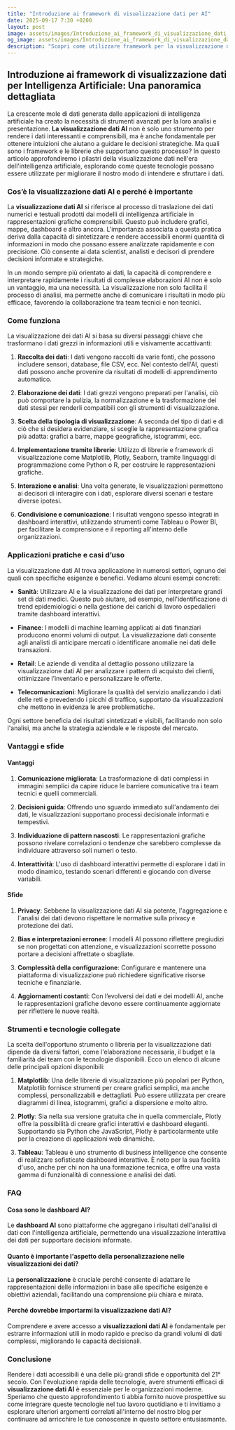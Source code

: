 ```yaml
---
title: "Introduzione ai framework di visualizzazione dati per AI"
date: 2025-09-17 7:30 +0200
layout: post
image: assets/images/Introduzione_ai_framework_di_visualizzazione_dati_per_AI.jpg
og_image: assets/images/Introduzione_ai_framework_di_visualizzazione_dati_per_AI.jpg
description: "Scopri come utilizzare framework per la visualizzazione dati AI e crea dashboard interattive con facilità. Unisciti al mondo della data viz oggi stesso!"
---
```


## Introduzione ai framework di visualizzazione dati per Intelligenza Artificiale: Una panoramica dettagliata

La crescente mole di dati generata dalle applicazioni di intelligenza artificiale ha creato la necessità di strumenti avanzati per la loro analisi e presentazione. **La visualizzazione dati AI** non è solo uno strumento per rendere i dati interessanti e comprensibili, ma è anche fondamentale per ottenere intuizioni che aiutano a guidare le decisioni strategiche. Ma quali sono i framework e le librerie che supportano questo processo? In questo articolo approfondiremo i pilastri della visualizzazione dati nell'era dell'intelligenza artificiale, esplorando come queste tecnologie possano essere utilizzate per migliorare il nostro modo di intendere e sfruttare i dati.

### Cos’è la visualizzazione dati AI e perché è importante

La **visualizzazione dati AI** si riferisce al processo di traslazione dei dati numerici e testuali prodotti dai modelli di intelligenza artificiale in rappresentazioni grafiche comprensibili. Questo può includere grafici, mappe, dashboard e altro ancora. L'importanza associata a questa pratica deriva dalla capacità di sintetizzare e rendere accessibili enormi quantità di informazioni in modo che possano essere analizzate rapidamente e con precisione. Ciò consente ai data scientist, analisti e decisori di prendere decisioni informate e strategiche.

In un mondo sempre più orientato ai dati, la capacità di comprendere e interpretare rapidamente i risultati di complesse elaborazioni AI non è solo un vantaggio, ma una necessità. La visualizzazione non solo facilita il processo di analisi, ma permette anche di comunicare i risultati in modo più efficace, favorendo la collaborazione tra team tecnici e non tecnici.

### Come funziona

La visualizzazione dei dati AI si basa su diversi passaggi chiave che trasformano i dati grezzi in informazioni utili e visivamente accattivanti:

1. **Raccolta dei dati**: I dati vengono raccolti da varie fonti, che possono includere sensori, database, file CSV, ecc. Nel contesto dell'AI, questi dati possono anche provenire da risultati di modelli di apprendimento automatico.

2. **Elaborazione dei dati**: I dati grezzi vengono preparati per l'analisi, ciò può comportare la pulizia, la normalizzazione e la trasformazione dei dati stessi per renderli compatibili con gli strumenti di visualizzazione.

3. **Scelta della tipologia di visualizzazione**: A seconda del tipo di dati e di ciò che si desidera evidenziare, si sceglie la rappresentazione grafica più adatta: grafici a barre, mappe geografiche, istogrammi, ecc.

4. **Implementazione tramite librerie**: Utilizzo di librerie e framework di visualizzazione come Matplotlib, Plotly, Seaborn, tramite linguaggi di programmazione come Python o R, per costruire le rappresentazioni grafiche.

5. **Interazione e analisi**: Una volta generate, le visualizzazioni permettono ai decisori di interagire con i dati, esplorare diversi scenari e testare diverse ipotesi.

6. **Condivisione e comunicazione**: I risultati vengono spesso integrati in dashboard interattivi, utilizzando strumenti come Tableau o Power BI, per facilitare la comprensione e il reporting all'interno delle organizzazioni.

### Applicazioni pratiche e casi d’uso

La visualizzazione dati AI trova applicazione in numerosi settori, ognuno dei quali con specifiche esigenze e benefici. Vediamo alcuni esempi concreti:

- **Sanità**: Utilizzare AI e la visualizzazione dei dati per interpretare grandi set di dati medici. Questo può aiutare, ad esempio, nell'identificazione di trend epidemiologici o nella gestione dei carichi di lavoro ospedalieri tramite dashboard interattivi.

- **Finance**: I modelli di machine learning applicati ai dati finanziari producono enormi volumi di output. La visualizzazione dati consente agli analisti di anticipare mercati o identificare anomalie nei dati delle transazioni.

- **Retail**: Le aziende di vendita al dettaglio possono utilizzare la visualizzazione dati AI per analizzare i pattern di acquisto dei clienti, ottimizzare l’inventario e personalizzare le offerte.

- **Telecomunicazioni**: Migliorare la qualità del servizio analizzando i dati delle reti e prevedendo i picchi di traffico, supportato da visualizzazioni che mettono in evidenza le aree problematiche.

Ogni settore beneficia dei risultati sintetizzati e visibili, facilitando non solo l'analisi, ma anche la strategia aziendale e le risposte del mercato.

### Vantaggi e sfide

#### Vantaggi

1. **Comunicazione migliorata**: La trasformazione di dati complessi in immagini semplici da capire riduce le barriere comunicative tra i team tecnici e quelli commerciali.

2. **Decisioni guida**: Offrendo uno sguardo immediato sull'andamento dei dati, le visualizzazioni supportano processi decisionale informati e tempestivi.

3. **Individuazione di pattern nascosti**: Le rappresentazioni grafiche possono rivelare correlazioni o tendenze che sarebbero complesse da individuare attraverso soli numeri o testo.

4. **Interattività**: L'uso di dashboard interattivi permette di esplorare i dati in modo dinamico, testando scenari differenti e giocando con diverse variabili.

#### Sfide

1. **Privacy**: Sebbene la visualizzazione dati AI sia potente, l'aggregazione e l'analisi dei dati devono rispettare le normative sulla privacy e protezione dei dati.

2. **Bias e interpretazioni erronee**: I modelli AI possono riflettere pregiudizi se non progettati con attenzione, e visualizzazioni scorrette possono portare a decisioni affrettate o sbagliate.

3. **Complessità della configurazione**: Configurare e mantenere una piattaforma di visualizzazione può richiedere significative risorse tecniche e finanziarie.

4. **Aggiornamenti costanti**: Con l’evolversi dei dati e dei modelli AI, anche le rappresentazioni grafiche devono essere continuamente aggiornate per riflettere le nuove realtà.

### Strumenti e tecnologie collegate

La scelta dell'opportuno strumento o libreria per la visualizzazione dati dipende da diversi fattori, come l'elaborazione necessaria, il budget e la familiarità dei team con le tecnologie disponibili. Ecco un elenco di alcune delle principali opzioni disponibili:

1. **Matplotlib**: Una delle librerie di visualizzazione più popolari per Python, Matplotlib fornisce strumenti per creare grafici semplici, ma anche complessi, personalizzabili e dettagliati. Può essere utilizzata per creare diagrammi di linea, istogrammi, grafici a dispersione e molto altro.

2. **Plotly**: Sia nella sua versione gratuita che in quella commerciale, Plotly offre la possibilità di creare grafici interattivi e dashboard eleganti. Supportando sia Python che JavaScript, Plotly è particolarmente utile per la creazione di applicazioni web dinamiche.

3. **Tableau**: Tableau è uno strumento di business intelligence che consente di realizzare sofisticate dashboard interattive. È noto per la sua facilità d'uso, anche per chi non ha una formazione tecnica, e offre una vasta gamma di funzionalità di connessione e analisi dei dati.

### FAQ

#### Cosa sono le dashboard AI?

Le **dashboard AI** sono piattaforme che aggregano i risultati dell'analisi di dati con l'intelligenza artificiale, permettendo una visualizzazione interattiva dei dati per supportare decisioni informate.

#### Quanto è importante l'aspetto della personalizzazione nelle visualizzazioni dei dati?

La **personalizzazione** è cruciale perché consente di adattare le rappresentazioni delle informazioni in base alle specifiche esigenze e obiettivi aziendali, facilitando una comprensione più chiara e mirata.

#### Perché dovrebbe importarmi la visualizzazione dati AI?

Comprendere e avere accesso a **visualizzazioni dati AI** è fondamentale per estrarre informazioni utili in modo rapido e preciso da grandi volumi di dati complessi, migliorando le capacità decisionali.

### Conclusione

Rendere i dati accessibili è una delle più grandi sfide e opportunità del 21° secolo. Con l'evoluzione rapida delle tecnologie, avere strumenti efficaci di **visualizzazione dati AI** è essenziale per le organizzazioni moderne. Speriamo che questo approfondimento ti abbia fornito nuove prospettive su come integrare queste tecnologie nel tuo lavoro quotidiano e ti invitiamo a esplorare ulteriori argomenti correlati all'interno del nostro blog per continuare ad arricchire le tue conoscenze in questo settore entusiasmante.